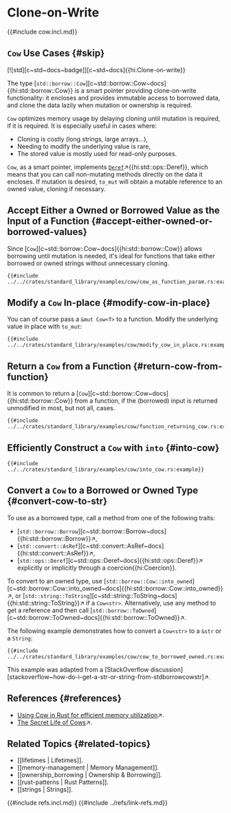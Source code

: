 # Clone-on-Write

{{#include cow.incl.md}}

## `Cow` Use Cases {#skip}

[![std][c~std~docs~badge]][c~std~docs]{{hi:Clone-on-write}}

The type [`std::borrow::Cow`][c~std::borrow::Cow~docs]{{hi:std::borrow::Cow}} is a smart pointer providing clone-on-write functionality: it encloses and provides immutable access to borrowed data, and clone the data lazily when mutation or ownership is required.

`Cow` optimizes memory usage by delaying cloning until mutation is required, if it is required. It is especially useful in cases where:

- Cloning is costly (long strings, large arrays...),
- Needing to modify the underlying value is rare,
- The stored value is mostly used for read-only purposes.

`Cow`, as a smart pointer, implements [`Deref`](https://doc.rust-lang.org/std/ops/trait.Deref.html)↗{{hi:std::ops::Deref}}, which means that you can call non-mutating methods directly on the data it encloses. If mutation is desired, `to_mut` will obtain a mutable reference to an owned value, cloning if necessary.

## Accept Either a Owned or Borrowed Value as the Input of a Function {#accept-either-owned-or-borrowed-values}

Since [`Cow`][c~std::borrow::Cow~docs]{{hi:std::borrow::Cow}} allows borrowing until mutation is needed, it's ideal for functions that take either borrowed or owned strings without unnecessary cloning.

```rust,editable
{{#include ../../crates/standard_library/examples/cow/cow_as_function_param.rs:example}}
```

## Modify a `Cow` In-place {#modify-cow-in-place}

You can of course pass a `&mut Cow<T>` to a function. Modify the underlying value in place with `to_mut`:

```rust,editable
{{#include ../../crates/standard_library/examples/cow/modify_cow_in_place.rs:example}}
```

## Return a `Cow` from a Function {#return-cow-from-function}

It is common to return a [`Cow`][c~std::borrow::Cow~docs]{{hi:std::borrow::Cow}} from a function, if the (borrowed) input is returned unmodified in most, but not all, cases.

```rust,editable
{{#include ../../crates/standard_library/examples/cow/function_returning_cow.rs:example}}
```

## Efficiently Construct a `Cow` with `into` {#into-cow}

```rust,editable
{{#include ../../crates/standard_library/examples/cow/into_cow.rs:example}}
```

## Convert a `Cow` to a Borrowed or Owned Type {#convert-cow-to-str}

To use as a borrowed type, call a method from one of the following traits:

- [`std::borrow::Borrow`][c~std::borrow::Borrow~docs]{{hi:std::borrow::Borrow}}↗,
- [`std::convert::AsRef`][c~std::convert::AsRef~docs]{{hi:std::convert::AsRef}}↗,
- [`std::ops::Deref`][c~std::ops::Deref~docs]{{hi:std::ops::Deref}}↗ explicitly or implicitly through a coercion{{hi:Coercion}}.

To convert to an owned type, use [`std::borrow::Cow::into_owned`][c~std::borrow::Cow::into_owned~docs]{{hi:std::borrow::Cow::into_owned}}↗, or [`std::string::ToString`][c~std::string::ToString~docs]{{hi:std::string::ToString}}↗ if a `Cow<str>`. Alternatively, use any method to get a reference and then call [`std::borrow::ToOwned`][c~std::borrow::ToOwned~docs]{{hi:std::borrow::ToOwned}}↗.

The following example demonstrates how to convert a `Cow<str>` to a `&str` or a `String`:

```rust,editable
{{#include ../../crates/standard_library/examples/cow/cow_to_borrowed_owned.rs:example}}
```

This example was adapted from a [StackOverflow discussion][stackoverflow~how-do-i-get-a-str-or-string-from-stdborrowcowstr]↗.

## References {#references}

- [Using Cow in Rust for efficient memory utilization](https://blog.logrocket.com/using-cow-rust-efficient-memory-utilization)↗.
- [The Secret Life of Cows](https://deterministic.space/secret-life-of-cows.html)↗.

## Related Topics {#related-topics}

- [[lifetimes | Lifetimes]].
- [[memory-management | Memory Management]].
- [[ownership_borrowing | Ownership & Borrowing]].
- [[rust-patterns | Rust Patterns]].
- [[strings | Strings]].

{{#include refs.incl.md}}
{{#include ../refs/link-refs.md}}

<div class="hidden">
</div>
